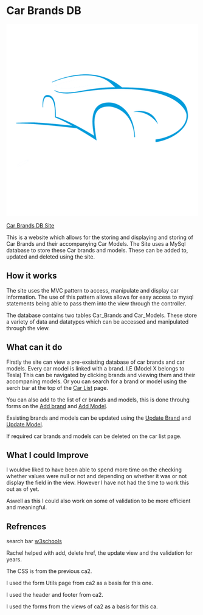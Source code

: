 

# Car Brands DB  
![logo](./assets/images/logo.png) 

[Car Brands DB Site](http://wp-ca3-armstrong-ashley.000webhostapp.com/home)

This is a website which allows for the storing and displaying and storing of Car Brands and their accompanying Car Models. 
The Site uses a MySql database to store these Car brands and models. These can be added to, updated and deleted using the site. 

## How it works 

The site uses the MVC pattern to access, manipulate and display car information. The use of this pattern allows allows for easy access to mysql statements being able to pass them into the view through the controller. 

The database contains two tables Car_Brands and Car_Models. These store a variety of data and datatypes which can be accessed and manipulated through the view. 

## What can it do

Firstly the site can view a pre-exsisting database of car brands and car models. Every car model is linked with a brand. I.E (Model X belongs to Tesla)
This can be navigated by clicking brands and viewing them and their accompaning models.
Or you can search for a brand or model using the serch bar at the top of the [Car List](http://wp-ca3-armstrong-ashley.000webhostapp.com/car_list) page.


You can also add to the list of cr brands and models, this is done throuhg forms on the [Add brand](http://wp-ca3-armstrong-ashley.000webhostapp.com/brand_add) and [Add Model](http://wp-ca3-armstrong-ashley.000webhostapp.com/model_add).

Exsisting brands and models can be updated using the [Update Brand](http://wp-ca3-armstrong-ashley.000webhostapp.com/brand_update) and [Update Model](http://wp-ca3-armstrong-ashley.000webhostapp.com/model_update).

If required car brands and models can be deleted on the car list page.

## What I could Improve

I wouldve liked to have been able to spend more time on the checking whether values were null or not and depending on whether it was or not display the field in the view. However I have not had the time to work this out as of yet.

Aswell as this I could also work on some of validation to be more efficient and meaningful.

## Refrences

search bar
[w3schools](https://www.w3schools.com/howto/howto_css_searchbar.asp)

Rachel helped with add, delete href, the update view and the validation for years. 

The CSS is from the previous ca2.

I used the form Utils page from ca2 as a basis for this one.

I used the header and footer from ca2.

I used the forms from the views of ca2 as a basis for this ca.
